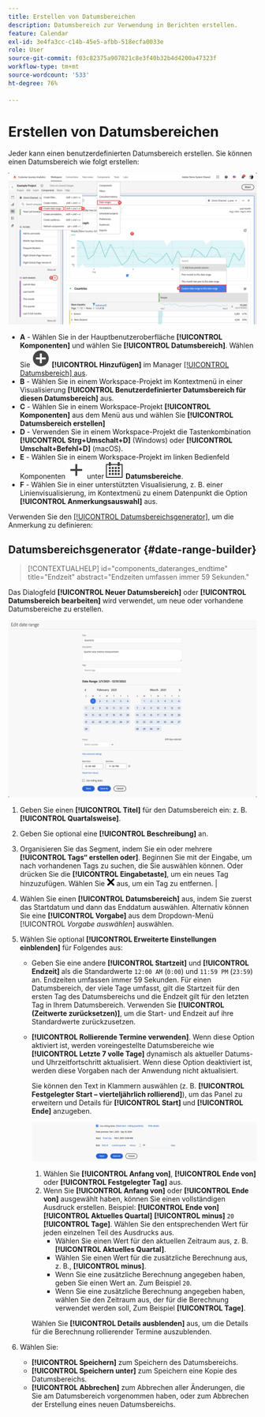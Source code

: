 ```yaml
---
title: Erstellen von Datumsbereichen
description: Datumsbereich zur Verwendung in Berichten erstellen.
feature: Calendar
exl-id: 3e4fa3cc-c14b-45e5-afbb-518ecfa0033e
role: User
source-git-commit: f03c82375a907821c8e3f40b32b4d4200a47323f
workflow-type: tm+mt
source-wordcount: '533'
ht-degree: 76%

---
```


# Erstellen von Datumsbereichen


Jeder kann einen benutzerdefinierten Datumsbereich erstellen. Sie können einen Datumsbereich wie folgt erstellen:

![Erstellen einer Anmerkung](assets/create-date-range.png)

* **A** - Wählen Sie in der Hauptbenutzeroberfläche **[!UICONTROL Komponenten]** und wählen Sie **[!UICONTROL Datumsbereich]**. Wählen Sie ![AddCircle](/help/assets/icons/AddCircle.svg) **[!UICONTROL Hinzufügen]** im Manager [[!UICONTROL Datumsbereich] aus](/help/components/date-ranges/manage.md).
* **B** - Wählen Sie in einem Workspace-Projekt im Kontextmenü in einer Visualisierung **[!UICONTROL Benutzerdefinierter Datumsbereich für diesen Datumsbereich]** aus.
* **C** - Wählen Sie in einem Workspace-Projekt **[!UICONTROL Komponenten]** aus dem Menü aus und wählen Sie **[!UICONTROL Datumsbereich erstellen]**
* **D** - Verwenden Sie in einem Workspace-Projekt die Tastenkombination **[!UICONTROL Strg+Umschalt+D]** (Windows) oder **[!UICONTROL Umschalt+Befehl+D]** (macOS).
* **E** - Wählen Sie in einem Workspace-Projekt im linken Bedienfeld Komponenten ![Hinzufügen](/help/assets/icons/Add.svg) unter ![Kalender](/help/assets/icons/Calendar.svg) **Datumsbereiche**.
* **F** - Wählen Sie in einer unterstützten Visualisierung, z. B. einer Linienvisualisierung, im Kontextmenü zu einem Datenpunkt die Option **[!UICONTROL Anmerkungsauswahl]** aus.

Verwenden Sie den [[!UICONTROL Datumsbereichsgenerator]](#annotation-builder), um die Anmerkung zu definieren:

<!-- Should we really mention API here. If so, we can do it all over the place in the docs...
| **Use the [Customer Journey Analytics Annotations API](https://developer.adobe.com/cja-apis/docs/endpoints/annotations/)** | The Customer Journey Analytics Annotations APIs allow you to create, update, or retrieve annotations programmatically through Adobe Developer. These APIs use the same data and methods that Adobe uses inside the product UI. |
-->


## Datumsbereichsgenerator {#date-range-builder}

<!-- markdownlint-disable MD034 -->

>[!CONTEXTUALHELP]
>id="components_dateranges_endtime"
>title="Endzeit"
>abstract="Endzeiten umfassen immer 59 Sekunden."

<!-- markdownlint-enable MD034 -->




Das Dialogfeld **[!UICONTROL Neuer Datumsbereich]** oder **[!UICONTROL Datumsbereich bearbeiten]** wird verwendet, um neue oder vorhandene Datumsbereiche zu erstellen.

![Fenster „Anmerkungsdetails“ mit Feldern und Optionen, die im nächsten Abschnitt beschrieben werden.](assets/edit-date-range.png)


1. Geben Sie einen **[!UICONTROL Titel]** für den Datumsbereich ein: z. B. **[!UICONTROL Quartalsweise]**.
1. Geben Sie optional eine **[!UICONTROL Beschreibung]** an.
1. Organisieren Sie das Segment, indem Sie ein oder mehrere **[!UICONTROL Tags“ erstellen oder]**. Beginnen Sie mit der Eingabe, um nach vorhandenen Tags zu suchen, die Sie auswählen können. Oder drücken Sie die **[!UICONTROL Eingabetaste]**, um ein neues Tag hinzuzufügen. Wählen Sie ![CrossSize75](/help/assets/icons/CrossSize75.svg) aus, um ein Tag zu entfernen. |
1. Wählen Sie einen **[!UICONTROL Datumsbereich]** aus, indem Sie zuerst das Startdatum und dann das Enddatum auswählen.
Alternativ können Sie eine **[!UICONTROL Vorgabe]** aus dem Dropdown-Menü [!UICONTROL *Vorgabe auswählen*] auswählen.

1. Wählen Sie optional **[!UICONTROL Erweiterte Einstellungen einblenden]** für Folgendes aus:

   * Geben Sie eine andere **[!UICONTROL Startzeit]** und **[!UICONTROL Endzeit]** als die Standardwerte `12:00 AM` (`0:00`) und `11:59 PM` (`23:59`) an. Endzeiten umfassen immer 59 Sekunden. Für einen Datumsbereich, der viele Tage umfasst, gilt die Startzeit für den ersten Tag des Datumsbereichs und die Endzeit gilt für den letzten Tag in Ihrem Datumsbereich. Verwenden Sie **[!UICONTROL (Zeitwerte zurücksetzen)]**, um die Start- und Endzeit auf ihre Standardwerte zurückzusetzen.
   * **[!UICONTROL Rollierende Termine verwenden]**. Wenn diese Option aktiviert ist, werden voreingestellte Datumsbereiche wie **[!UICONTROL Letzte 7 volle Tage]** dynamisch als aktueller Datums- und Uhrzeitfortschritt aktualisiert. Wenn diese Option deaktiviert ist, werden diese Vorgaben nach der Anwendung nicht aktualisiert.

     Sie können den Text in Klammern auswählen (z. B. **[!UICONTROL Festgelegter Start – vierteljährlich rollierend]**), um das Panel zu erweitern und Details für **[!UICONTROL Start]** und **[!UICONTROL Ende]** anzugeben.

     ![Rollierende Termine](assets/rolliing-dates.png)

      1. Wählen Sie **[!UICONTROL Anfang von]**, **[!UICONTROL Ende von]** oder **[!UICONTROL Festgelegter Tag]** aus.
      1. Wenn Sie **[!UICONTROL Anfang von]** oder **[!UICONTROL Ende von]** ausgewählt haben, können Sie einen vollständigen Ausdruck erstellen. Beispiel: **[!UICONTROL Ende von]** **[!UICONTROL Aktuelles Quartal]** **[!UICONTROL minus]** `20` **[!UICONTROL Tage]**. Wählen Sie den entsprechenden Wert für jeden einzelnen Teil des Ausdrucks aus.
         * Wählen Sie einen Wert für den aktuellen Zeitraum aus, z. B. **[!UICONTROL Aktuelles Quartal]**.
         * Wählen Sie einen Wert für die zusätzliche Berechnung aus, z. B., **[!UICONTROL minus]**.
         * Wenn Sie eine zusätzliche Berechnung angegeben haben, geben Sie einen Wert an. Zum Beispiel `20`.
         * Wenn Sie eine zusätzliche Berechnung angegeben haben, wählen Sie den Zeitraum aus, der für die Berechnung verwendet werden soll, Zum Beispiel **[!UICONTROL Tage]**.

     Wählen Sie **[!UICONTROL Details ausblenden]** aus, um die Details für die Berechnung rollierender Termine auszublenden.

1. Wählen Sie:
   * **[!UICONTROL Speichern]** zum Speichern des Datumsbereichs.
   * **[!UICONTROL Speichern unter]** zum Speichern eine Kopie des Datumsbereichs.
   * **[!UICONTROL Abbrechen]** zum Abbrechen aller Änderungen, die Sie am Datumsbereich vorgenommen haben, oder zum Abbrechen der Erstellung eines neuen Datumsbereichs.


<!--


You can create a date range using either of the following two methods:

* Directly in a workspace project by clicking the '`+`' button next to the list of date range components on the left
* Within the date range manager

To create a date range in the date range manager:

1. Log in to [analytics.adobe.com](https://analytics.adobe.com) using your AdobeID credentials.
1. Navigate to [!UICONTROL Components] > [!UICONTROL Date Ranges].
1. Click the [!UICONTROL Add] button to open the modal window that creates a date range.

## Create a date range modal window

The modal window has four fields you can edit:

* **Date range**: The date range you want for this component.
* **Title**: The name you want for this component. The title is used in workspace projects.
* **Description**: The description you want for this component. The description is seen when clicking the ![i](../assets/i.png) icon.
* **Tags**: Use tags to organize your date ranges. A date range can belong to multiple tags.

## Selecting a date range

When clicking the date range in the modal window, you have several options:

* **Calendar**: Select the start and end date.
* **Use rolling dates**: Check this box if you want the date range to change as time goes on. Do not check this box if you want your date range to remain static.
* **Select preset**: Use this drop-down selection if you want a custom date range based on a range that Adobe offers by default. When you select a preset, you can further customize the date range to suit your needs. It does not affect the preset that Adobe offers.

## Rolling date ranges

If you want a rolling date range, you can customize when it rolls. You can control when the start and end dates roll independently of each other.

* **When the date starts**: Choose if the date starts at the beginning of a time period, at the end of a time period, or use a fixed day.
* **The time period to use**: Choose how often the date range rolls. You can have it roll every day, every week, every month, every quarter, or every year.
* **Offset**: Choose the offset of the date range. You can add or subtract days, weeks, months, quarters, or years.

## Rolling date examples

Some date ranges can be useful in certain reports.

Year-to-date:

```text
Start: Start of current year
End: End of current day
```

Last Thursday to this Thursday:

```text
Start: Start of current week minus 3 days
End: Start of current week plus 4 days
```

Fiscal year (for example, if a fiscal year starts in December)

```text
Start: Start of current year minus 1 month
End: End of current year minus 1 month
```


-->
